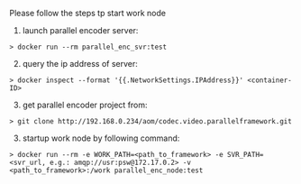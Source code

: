 Please follow the steps tp start work node 

1) launch parallel encoder server:
~~~
> docker run --rm parallel_enc_svr:test
~~~

2) query the ip address of server:
~~~
> docker inspect --format '{{.NetworkSettings.IPAddress}}' <container-ID> 
~~~

3) get parallel encoder project from:
~~~
> git clone http://192.168.0.234/aom/codec.video.parallelframework.git
~~~

3) startup work node by following command:
~~~
> docker run --rm -e WORK_PATH=<path_to_framework> -e SVR_PATH=<svr_url, e.g.: amqp://usr:psw@172.17.0.2> -v <path_to_framework>:/work parallel_enc_node:test
~~~
